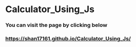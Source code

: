 # Calculator_Using_Js
### You can visit the page by clicking below
### https://shan17161.github.io/Calculator_Using_Js/
